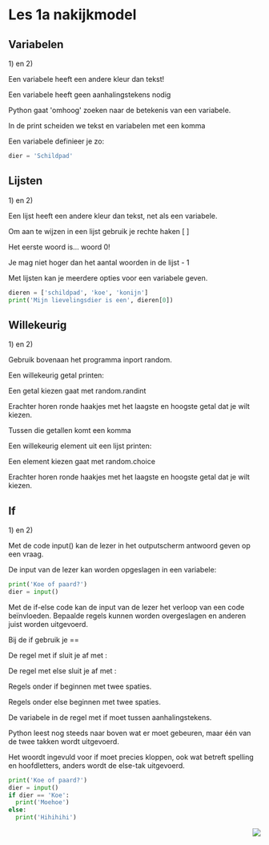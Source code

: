 # Les 1a nakijkmodel

## Variabelen

1\) en 2\)

Een variabele heeft een andere kleur dan tekst!

Een variabele heeft geen aanhalingstekens nodig

Python gaat 'omhoog' zoeken naar de betekenis van een variabele.

In de print scheiden we tekst en variabelen met een komma

Een variabele definieer je zo:
```python
dier = 'Schildpad'
```

## Lijsten

1\) en 2\)

Een lijst heeft een andere kleur dan tekst, net als een variabele.

Om aan te wijzen in een lijst gebruik je rechte haken [ ]

Het eerste woord is... woord 0!

Je mag niet hoger dan het aantal woorden in de lijst - 1

Met lijsten kan je meerdere opties voor een variabele geven.

```python
dieren = ['schildpad', 'koe', 'konijn']
print('Mijn lievelingsdier is een', dieren[0])
```

## Willekeurig

1\) en 2\)

Gebruik bovenaan het programma inport random.

Een willekeurig getal printen:

Een getal kiezen gaat met random.randint

Erachter horen ronde haakjes met het laagste en hoogste getal dat je wilt kiezen.

Tussen die getallen komt een komma

Een willekeurig element uit een lijst printen:

Een element kiezen gaat met random.choice

Erachter horen ronde haakjes met het laagste en hoogste getal dat je wilt kiezen.

## If

1\) en 2\)

Met de code input() kan de lezer in het outputscherm antwoord geven op een vraag.

De input van de lezer kan worden opgeslagen in een variabele:
```python
print('Koe of paard?')
dier = input()
```

Met de if-else code kan de input van de lezer het verloop van een code beïnvloeden. Bepaalde regels kunnen worden overgeslagen en anderen juist worden uitgevoerd. 

Bij de if gebruik je ==

De regel met if sluit je af met :

De regel met else sluit je af met :

Regels onder if beginnen met twee spaties.

Regels onder else beginnen met twee spaties.

De variabele in de regel met if moet tussen aanhalingstekens. 

Python leest nog steeds naar boven wat er moet gebeuren, maar één van de twee takken wordt uitgevoerd.

Het woordt ingevuld voor if moet precies kloppen, ook wat betreft spelling en hoofdletters, anders wordt de else-tak uitgevoerd. 

```python
print('Koe of paard?')
dier = input()
if dier == 'Koe':
  print('Moehoe')
else:
  print('Hihihihi')
```

<img src="../img/logoCSCert_10cm.jpg" align="right">
